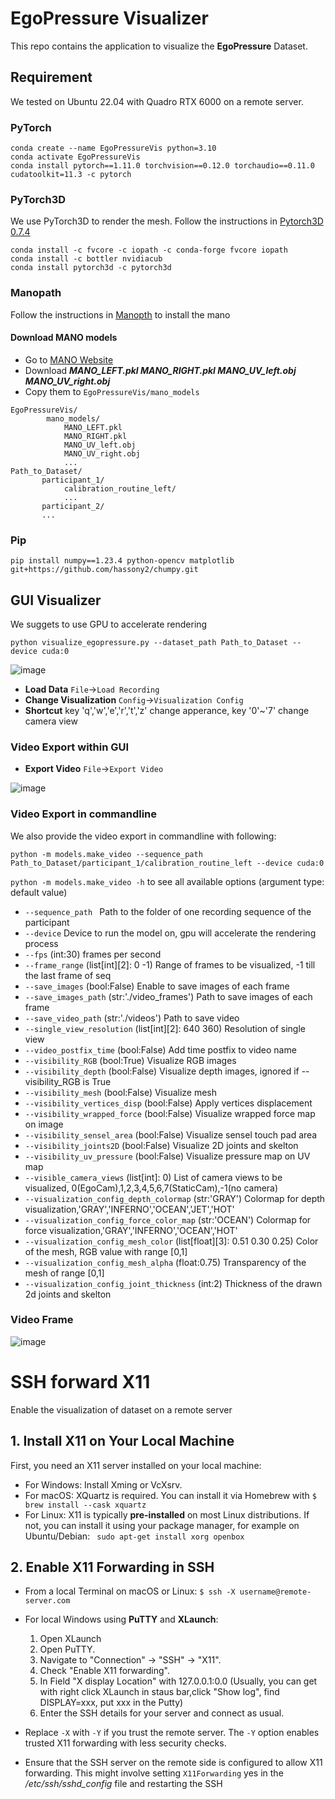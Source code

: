 # EgoPressure Visualizer

This repo contains the application to visualize the **EgoPressure** Dataset.

## Requirement

We tested on Ubuntu 22.04 with Quadro RTX 6000 on a remote server.

### PyTorch

```
conda create --name EgoPressureVis python=3.10
conda activate EgoPressureVis
conda install pytorch==1.11.0 torchvision==0.12.0 torchaudio==0.11.0 cudatoolkit=11.3 -c pytorch
```

### PyTorch3D

We use PyTorch3D to render the mesh. Follow the instructions in [Pytorch3D 0.7.4](https://github.com/facebookresearch/pytorch3d/blob/v0.7.4/INSTALL.md)

```
conda install -c fvcore -c iopath -c conda-forge fvcore iopath
conda install -c bottler nvidiacub
conda install pytorch3d -c pytorch3d
```

### Manopath

Follow the instructions in [Manopth](https://github.com/hassony2/manopth) to install the mano

#### Download MANO models

* Go to [MANO Website](https://mano.is.tue.mpg.de/)
* Download ***MANO_LEFT.pkl MANO_RIGHT.pkl MANO_UV_left.obj MANO_UV_right.obj***
* Copy them to `EgoPressureVis/mano_models`

```
EgoPressureVis/
        mano_models/
            MANO_LEFT.pkl
            MANO_RIGHT.pkl
            MANO_UV_left.obj
            MANO_UV_right.obj
            ...
Path_to_Dataset/
       participant_1/
            calibration_routine_left/
            ...
       participant_2/
       ...
```

### Pip

```
pip install numpy==1.23.4 python-opencv matplotlib git+https://github.com/hassony2/chumpy.git
```

## GUI Visualizer

We suggets to use GPU to accelerate rendering

```
python visualize_egopressure.py --dataset_path Path_to_Dataset --device cuda:0
```

![image](assets/gui_vis.png)

* **Load Data** `File`->`Load Recording`
* **Change Visualization** `Config`->`Visualization Config`
* **Shortcut** key 'q','w','e','r','t','z' change apperance, key '0'~'7' change camera view

### Video Export within GUI

* **Export Video** `File`->`Export Video`

![image](assets/gui_video.png)

### Video Export in commandline

We also provide the video export in commandline with following:

```
python -m models.make_video --sequence_path Path_to_Dataset/participant_1/calibration_routine_left --device cuda:0
```

`python -m models.make_video -h` to see all available options (argument type: default value)

* `--sequence_path ` Path to the folder of one recording sequence of the participant
* `--device` Device to run the model on, gpu will accelerate the rendering process
* `--fps` (int:30) frames per second
* `--frame_range` (list[int][2]: 0 -1) Range of frames to be visualized, -1 till the last frame of seq
* `--save_images` (bool:False) Enable to save images of each frame
* `--save_images_path` (str:'./video_frames') Path to save images of each frame
* `--save_video_path` (str:'./videos') Path to save video
* `--single_view_resolution` (list[int][2]: 640 360) Resolution of single view
* `--video_postfix_time` (bool:False) Add time postfix to video name
* `--visibility_RGB` (bool:True) Visualize RGB images
* `--visibility_depth` (bool:False) Visualize depth images, ignored if --visibility_RGB is True
* `--visibility_mesh` (bool:False) Visualize mesh
* `--visibility_vertices_disp` (bool:False) Apply vertices displacement
* `--visibility_wrapped_force` (bool:False) Visualize wrapped force map on image
* `--visibility_sensel_area` (bool:False) Visualize sensel touch pad area
* `--visibility_joints2D` (bool:False) Visualize 2D joints and skelton
* `--visibility_uv_pressure` (bool:False) Visualize pressure map on UV map
* `--visible_camera_views` (list[int]: 0) List of camera views to be visualized, 0(EgoCam),1,2,3,4,5,6,7(StaticCam),-1(no
  camera)
* `--visualization_config_depth_colormap` (str:'GRAY') Colormap for depth visualization,'GRAY','INFERNO','OCEAN','JET','HOT'
* `--visualization_config_force_color_map` (str:'OCEAN') Colormap for force visualization,'GRAY','INFERNO','OCEAN','HOT'
* `--visualization_config_mesh_color` (list[float][3]: 0.51 0.30 0.25) Color of the mesh, RGB value with range [0,1]
* `--visualization_config_mesh_alpha` (float:0.75) Transparency of the mesh of range [0,1]
* `--visualization_config_joint_thickness` (int:2) Thickness of the drawn 2d joints and skelton

### Video Frame
![image](assets/video_frame.png)

# SSH forward X11

Enable the visualization of dataset on a remote server

## 1. Install X11 on Your Local Machine

First, you need an X11 server installed on your local machine:

* For Windows: Install Xming or VcXsrv.
* For macOS: XQuartz is required. You can install it via Homebrew with ```$ brew install --cask xquartz```
* For Linux: X11 is typically **pre-installed** on most Linux distributions. If not, you can install it using your package manager, for example on Ubuntu/Debian: ``` sudo apt-get install xorg openbox```

## 2. Enable X11 Forwarding in SSH

* From a local Terminal on macOS or Linux:  ```$ ssh -X username@remote-server.com ```
* For local Windows using **PuTTY** and **XLaunch**:
  
  1. Open XLaunch
  2. Open PuTTY.
  3. Navigate to "Connection" -> "SSH" -> "X11".
  4. Check "Enable X11 forwarding".
  5. In Field "X display Location" with 127.0.0.1:0.0 (Usually, you can get with right click XLaunch in staus bar,click "Show log", find DISPLAY=xxx, put xxx in the Putty)
  6. Enter the SSH details for your server and connect as usual.
* Replace ```-X``` with ```-Y``` if you trust the remote server. The ```-Y``` option enables trusted X11 forwarding with less security checks.
* Ensure that the SSH server on the remote side is configured to allow X11 forwarding. This might involve setting ```X11Forwarding``` yes in the */etc/ssh/sshd_config* file and restarting the SSH

